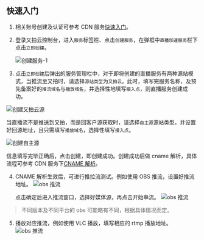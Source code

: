 ## 快速入门

1. 相关账号创建及认证可参考 CDN 服务[快速入门](http://docs.upyun.com/cdn/guide/)。

2. 登录又拍云控制台，进入`服务`标签栏、点击`创建服务`，在弹框中`直播加速服务`栏下点击`立即创建`。

   ![创建服务-1](http://image-pro.b0.upaiyun.com/product/uplive/image/build-bucket.png!800w)

3. 点击`立即创建`后弹出的服务管理栏中，对于即将创建的直播服务有两种源站模式，当推流至又拍时，请选择`源站类型`为`又拍云`。此时，填写完服务名称，及预先备案好的`推流域名`与`播放域名`，并选择性地填写`接入点`，则直播服务创建成功。

![创建又拍云源](http://image-pro.b0.upaiyun.com/product/uplive/image/upyun-config.png!800w)

当直播流不是推送到又拍，而是回客户源获取时，请选择`自主源`源站类型，并设置好回源地址，且只需填写`播放域名`，选择性填写`接入点`。

![创建自主源](http://image-pro.b0.upaiyun.com/product/uplive/image/guest-config.png!800w)

信息填写完毕正确后，点击创建，即创建成功。创建成功后做 cname 解析，具体流程可参考 CDN 服务下[CNAME 解析](http://docs.upyun.com/cdn/guide/#cname)。

4. CNAME 解析生效后，可进行推拉流测试。例如使用 OBS 推流，设置好推流地址。
   ![obs 推流](http://image-pro.b0.upaiyun.com/product/uplive/image/obs-1.png!800w)

   点击确定后进入推流窗口，选择好媒体源，再点击开始串流。
   ![obs 推流](http://image-pro.b0.upaiyun.com/product/uplive/image/obs-2.png!800w)
> 不同版本及不同平台的 obs 可能略有不同，根据具体情况而定。  

5. 播放对应推流，例如使用 VLC 播放，填写相应的 rtmp 播放地址。
   ![obs 推流](http://image-pro.b0.upaiyun.com/product/uplive/image/obs-3.png!800w)

